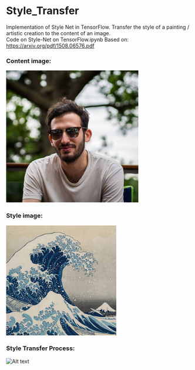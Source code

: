 # Style_Transfer
Implementation of Style Net in TensorFlow.
Transfer the style of a painting / artistic creation to the content of an image.  
Code on Style-Net on TensorFlow.ipynb
Based on:  
https://arxiv.org/pdf/1508.06576.pdf  
### Content image:  
![Alt text](content_image.png?raw=true "Content")  
### Style image:  
![Alt text](style.jpg?raw=true "Style")  
### Style Transfer Process:   
![Alt text](stylenet_gif.gif?raw=true "Style Transfer Process")  
